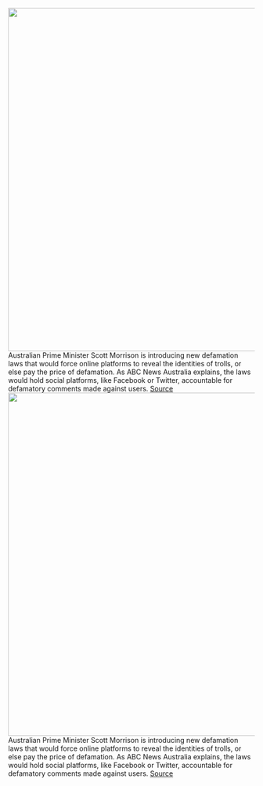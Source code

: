 <img src='https://cdn.vox-cdn.com/thumbor/UFWTryz2locedbGok8g-9mKLBqc=/0x0:1100x729/1200x800/filters:focal(462x277:638x453)/cdn.vox-cdn.com/uploads/chorus_image/image/70202024/hacker-stock1_2040.5.jpg' width='700px' /><br/>
Australian Prime Minister Scott Morrison is introducing new defamation laws that would force online platforms to reveal the identities of trolls, or else pay the price of defamation. As ABC News Australia explains, the laws would hold social platforms, like Facebook or Twitter, accountable for defamatory comments made against users.
<a href='https://www.theverge.com/2021/11/28/22806369/australia-proposes-defamation-laws-unmask-trolls'> Source <a/><img src='https://cdn.vox-cdn.com/thumbor/UFWTryz2locedbGok8g-9mKLBqc=/0x0:1100x729/1200x800/filters:focal(462x277:638x453)/cdn.vox-cdn.com/uploads/chorus_image/image/70202024/hacker-stock1_2040.5.jpg' width='700px' /><br/>
Australian Prime Minister Scott Morrison is introducing new defamation laws that would force online platforms to reveal the identities of trolls, or else pay the price of defamation. As ABC News Australia explains, the laws would hold social platforms, like Facebook or Twitter, accountable for defamatory comments made against users.
<a href='https://www.theverge.com/2021/11/28/22806369/australia-proposes-defamation-laws-unmask-trolls'> Source <a/>